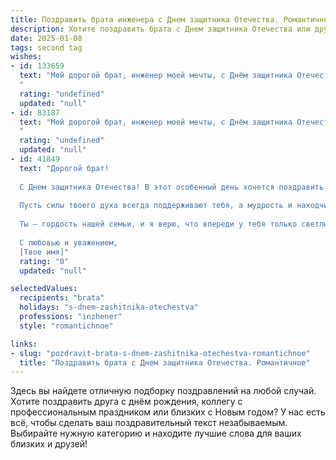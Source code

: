 ```yaml
---
title: Поздравить брата инженера с Днем защитника Отечества. Романтичное
description: Хотите поздравить брата с Днем защитника Отечества или другим праздником? Наш ИИ создаст незабываемое поздравление, а вы обязательно выделитесь среди других.  
date: 2025-01-08
tags: second tag
wishes:
- id: 133659
  text: "Мой дорогой брат, инженер моей мечты, с Днём защитника Отечества!  Твоя сила и мужество — это не только крепкие руки и острый ум, но и нежная душа, способная на великую любовь и заботу. Ты — моя опора и защита, мой герой,  и я бесконечно благодарна судьбе за то, что ты есть в моей жизни. Пусть этот день будет наполнен теплом, любовью и счастьем, а все твои проекты будут успешными, как и ты сам.  Целую крепко!
  "
  rating: "undefined"
  updated: "null"
- id: 83187
  text: "Мой дорогой брат, инженер моей мечты, с Днём защитника Отечества!  Твоя сила и мужество, твой ум и преданность своему делу – это та крепость, на которую я всегда могу опереться.  Пусть твой путь будет полон ярких побед, а сердце —  теплоты и любви.  Я бесконечно горжусь тобой и желаю тебе счастья, мира и благополучия!
  "
  rating: "undefined"
  updated: "null"
- id: 41849
  text: "Дорогой брат!
  
  С Днем защитника Отечества! В этот особенный день хочется поздравить тебя, человека, чья сила и умение — как надежная опора для всех нас. Ты не только инженер, создающий величественные конструкции и проекционные мечты, но и настоящий защитник, способный в любой ситуации прийти на помощь.
  
  Пусть силы твоего духа всегда поддерживают тебя, а мудрость и находчивость сопутствуют на пути к новым вершинам! Желаю тебе, чтобы каждый день приносил вдохновение и радость, а жизнь была наполнена любовью и счастьем.
  
  Ты — гордость нашей семьи, и я верю, что впереди у тебя только светлые перспективы и невероятные достижения. Будь всегда таким же смелым и целеустремленным, как настоящий герой, что ты есть на самом деле!
  
  С любовью и уважением,
  [Твое имя]"
  rating: "0"
  updated: "null"

selectedValues:
  recipients: "brata"
  holidays: "s-dnem-zashitnika-otechestva"
  professions: "inzhener"
  style: "romantichnoe"

links:
- slug: "pozdravit-brata-s-dnem-zashitnika-otechestva-romantichnoe"
  title: "Поздравить брата с Днем защитника Отечества. Романтичное"
---
```


Здесь вы найдете отличную подборку поздравлений на любой случай. 
Хотите поздравить друга с днём рождения, коллегу с профессиональным праздником или близких с Новым годом? У нас есть всё, чтобы сделать ваш поздравительный текст незабываемым. Выбирайте нужную категорию и находите лучшие слова для ваших близких и друзей!
